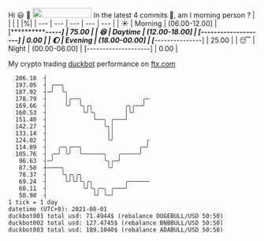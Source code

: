 Hi :smiley: :wave: <img src="https://jojoee.jojoee.com/api/utcnow" width="120" height="20">
In the latest 4 commits :bug:, am I morning person ? 
| | | | |%|
| --- | --- | --- | --- | --- |
| :sunny: | Morning | (06.00-12.00] | [***************-----] | 75.00 |
| :satisfied: | Daytime | (12.00-18.00] | [--------------------] | 0.00 |
| :moon: | Evening | (18.00-00.00] | [*****---------------] | 25.00 |
| :sleeping: | Night | (00.00-06.00] | [--------------------] | 0.00 |

My crypto trading [duckbot](https://github.com/jojoee/duckbot) performance on [ftx.com](https://ftx.com/#a=13144711)
```
  206.18  ┤
  197.05  ┤ ╭──╮
  187.92  ┤─╯  ╰╮
  178.79  ┤     │╭──╮                 ╭─
  169.66  ┤     ╰╯  ╰╮╭╮         ╭╮╭──╯
  160.53  ┤          ╰╯╰╮        │╰╯
  151.40  ┤             ╰──╮ ╭───╯
  142.27  ┤                ╰╮│
  133.14  ┤                 ││
  124.02  ┤                 ╰╯         ╭
  114.89  ┤   ╭─╮╭──╮                ╭─╯
  105.76  ┤ ╭─╯ ╰╯  ╰──────╮   ╭─────╯
   96.63  ┤─╯              ╰╮╭─╯
   87.50  ┼────╮            ╰╯
   78.37  ┤    ╰╮╭╮╭╮
   69.24  ┤     ╰╯╰╯╰╮╭╮         ╭──────
   60.11  ┤          ╰╯╰╮╭─╮ ╭───╯
   50.98  ┤             ╰╯ ╰─╯
1 tick = 1 day
datetime (UTC+0): 2021-08-01
duckbot001 total usd: 71.4944$ (rebalance DOGEBULL/USD 50:50)
duckbot002 total usd: 127.4745$ (rebalance BNBBULL/USD 50:50)
duckbot003 total usd: 189.1040$ (rebalance ADABULL/USD 50:50)
```

